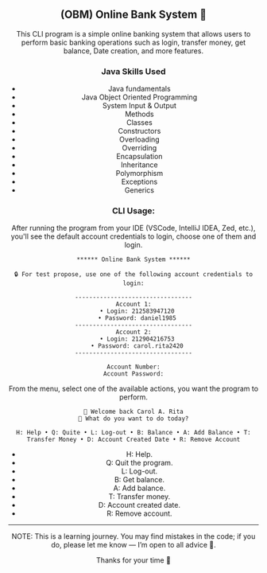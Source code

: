 <div style="text-align: center;">

## (OBM) Online Bank System 🏦

This CLI program is a simple online banking system that allows users to perform basic banking operations such as login, transfer money, get balance, Date creation, and more features.

### Java Skills Used

- Java fundamentals
- Java Object Oriented Programming
- System Input & Output
- Methods
- Classes
- Constructors
- Overloading
- Overriding
- Encapsulation
- Inheritance
- Polymorphism
- Exceptions
- Generics

### CLI Usage:

After running the program from your IDE (VSCode, IntelliJ IDEA, Zed, etc.), you'll see the default account credentials to login, choose one of them and login.

```
****** Online Bank System ******

🔒 For test propose, use one of the following account credentials to login:

---------------------------------
Account 1:
  • Login: 212583947120
  • Password: daniel1985
---------------------------------
Account 2:
  • Login: 212904216753
  • Password: carol.rita2420
---------------------------------

Account Number:
Account Password:
```

From the menu, select one of the available actions, you want the program to perform.

```
👋 Welcome back Carol A. Rita
💼 What do you want to do today?

H: Help • Q: Quite • L: Log-out • B: Balance • A: Add Balance • T: Transfer Money • D: Account Created Date • R: Remove Account
```

- H: Help.
- Q: Quit the program.
- L: Log-out.
- B: Get balance.
- A: Add balance.
- T: Transfer money.
- D: Account created date.
- R: Remove account.

---

NOTE: This is a learning journey. You may find mistakes in the code; if you do, please let me know — I’m open to all advice 🙏.

Thanks for your time 🤗
